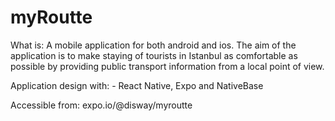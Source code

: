# myRoutte

What is: A mobile application for both android and ios. The aim of the application is to make staying of tourists in Istanbul as comfortable as possible by providing public transport information from a local point of view. 

Application design with: - React Native, Expo and NativeBase 

Accessible from: expo.io/@disway/myroutte
